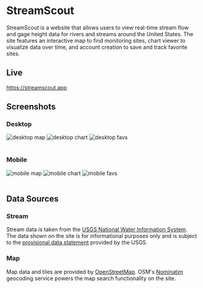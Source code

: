 # StreamScout

StreamScout is a website that allows users to view real-time stream flow and gage height data for rivers and streams around the United States. The site features an interactive map to find monitoring sites, chart viewer to visualize data over time, and account creation to save and track favorite sites.

## Live

https://streamscout.app

## Screenshots

### Desktop

<img src="https://i.imgur.com/PajbbNR.png" style="display: inline-block; max-width: 360px" alt="desktop map"/>
<img src="https://i.imgur.com/h1sBr3N.png" style="display: inline-block; max-width: 360px" alt="desktop chart"/>
<img src="https://i.imgur.com/K4rOKuG.png" style="display: inline-block; max-width: 360px" alt="desktop favs"/>
<br><br>

### Mobile

<img src="https://i.imgur.com/U9JycqR.png" style="display: inline-block; max-width: 150px" alt="mobile map"/>
<img src="https://i.imgur.com/sFrIlDb.png" style="display: inline-block; max-width: 150px" alt="mobile chart"/>
<img src="https://i.imgur.com/WDPgnjw.png" style="display: inline-block; max-width: 150px" alt="mobile favs"/>
<br><br>

## Data Sources

### Stream

Stream data is taken from the [USGS National Water Information System](https://waterdata.usgs.gov/nwis). The data shown on the site is for informational purposes only and is subject to the [provisional data statement](https://help.waterdata.usgs.gov/policies/provisional-data-statement) provided by the USGS.

### Map

Map data and tiles are provided by [OpenStreetMap](https://www.openstreetmap.org/about). OSM's [Nominatim](https://nominatim.org/) geocoding service powers the map search functionality on the site.
